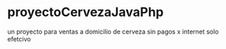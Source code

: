 # proyectoCervezaJavaPhp
un proyecto para ventas a domicilio de cerveza sin pagos x internet solo efetcivo

